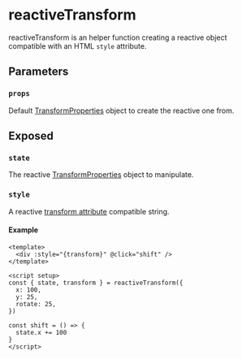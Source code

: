 # reactiveTransform

reactiveTransform is an helper function creating a reactive object compatible with an HTML `style` attribute.

## Parameters

### `props`

Default [TransformProperties](https://github.com/vueuse/motion/tree/main/src/types/variants.ts#L21) object to create the reactive one from.

## Exposed

### `state`

The reactive [TransformProperties](https://github.com/vueuse/motion/tree/main/src/types/variants.ts#L21) object to manipulate.

### `style`

A reactive [transform attribute](https://developer.mozilla.org/en-US/docs/Web/CSS/transform) compatible string.

#### Example

```vue
<template>
  <div :style="{transform}" @click="shift" />
</template>

<script setup>
const { state, transform } = reactiveTransform({
  x: 100,
  y: 25,
  rotate: 25,
})

const shift = () => {
  state.x += 100
}
</script>
```
